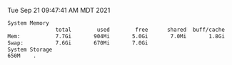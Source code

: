 Tue Sep 21 09:47:41 AM MDT 2021
```bash
System Memory
               total        used        free      shared  buff/cache   available
Mem:           7.7Gi       904Mi       5.0Gi       7.0Mi       1.8Gi       6.4Gi
Swap:          7.6Gi       670Mi       7.0Gi
System Storage
650M	.
```
